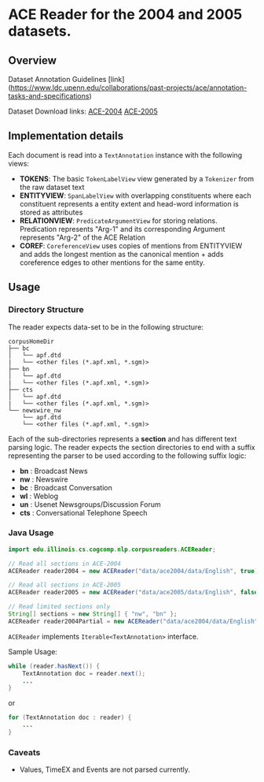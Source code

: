 # ACE Reader for the 2004 and 2005 datasets.

## Overview

Dataset Annotation Guidelines [link] (https://www.ldc.upenn.edu/collaborations/past-projects/ace/annotation-tasks-and-specifications)

Dataset Download links:
[ACE-2004](http://cogcomp.cs.illinois.edu/page/resource_view/60)
[ACE-2005](http://cogcomp.cs.illinois.edu/page/resource_view/59)

## Implementation details

Each document is read into a `TextAnnotation` instance with the following views:

  - **TOKENS**: The basic `TokenLabelView` view generated by a `Tokenizer` from the raw dataset
  text
  - **ENTITYVIEW**: `SpanLabelView` with overlapping constituents where each constituent 
  represents a entity extent and head-word information is stored as attributes
  - **RELATIONVIEW**: `PredicateArgumentView` for storing relations. Predication represents "Arg-1" and its corresponding Argument represents "Arg-2" of the ACE Relation
  - **COREF**: `CoreferenceView` uses copies of mentions from ENTITYVIEW and adds the longest mention as the canonical mention + adds coreference edges to other mentions for the same entity. 

## Usage

### Directory Structure

The reader expects data-set to be in the following structure:

```
corpusHomeDir
├── bc
│   └── apf.dtd
|   └── <other files (*.apf.xml, *.sgm)>
├── bn
│   └── apf.dtd
|   └── <other files (*.apf.xml, *.sgm)>
├── cts
│   └── apf.dtd
|   └── <other files (*.apf.xml, *.sgm)>
└── newswire_nw
    └── apf.dtd
    └── <other files (*.apf.xml, *.sgm)>
```

Each of the sub-directories represents a **section** and has different text parsing logic. The reader expects the section directories to end with a suffix representing the parser to be used according to the following suffix logic:

- **bn** : Broadcast News
- **nw** : Newswire
- **bc** : Broadcast Conversation
- **wl** : Weblog
- **un** : Usenet Newsgroups/Discussion Forum
- **cts** : Conversational Telephone Speech

### Java Usage

```java
import edu.illinois.cs.cogcomp.nlp.corpusreaders.ACEReader;

// Read all sections in ACE-2004
ACEReader reader2004 = new ACEReader("data/ace2004/data/English", true);

// Read all sections in ACE-2005
ACEReader reader2005 = new ACEReader("data/ace2005/data/English", false);

// Read limited sections only
String[] sections = new String[] { "nw", "bn" };
ACEReader reader2004Partial = new ACEReader("data/ace2004/data/English", sections, true);
```

`ACEReader` implements `Iterable<TextAnnotation>` interface.

Sample Usage:

```java
while (reader.hasNext()) {
	TextAnnotation doc = reader.next();
	...
}
```
or

```java
for (TextAnnotation doc : reader) {
	...
}
```

### Caveats

- Values, TimeEX and Events are not parsed currently.